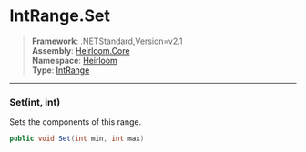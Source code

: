 # IntRange.Set

> **Framework**: .NETStandard,Version=v2.1  
> **Assembly**: [Heirloom.Core][0]  
> **Namespace**: [Heirloom][0]  
> **Type**: [IntRange][1]

--------------------------------------------------------------------------------

### Set(int, int)

Sets the components of this range.

```cs
public void Set(int min, int max)
```

[0]: ../Heirloom.Core.md
[1]: Heirloom.IntRange.md
